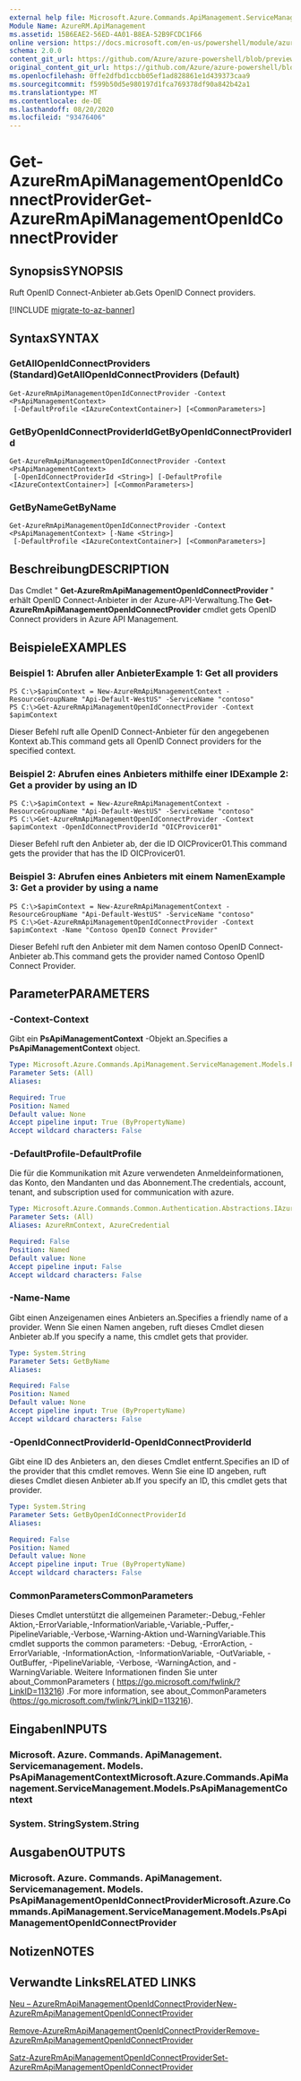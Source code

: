 ```yaml
---
external help file: Microsoft.Azure.Commands.ApiManagement.ServiceManagement.dll-Help.xml
Module Name: AzureRM.ApiManagement
ms.assetid: 15B6EAE2-56ED-4A01-B8EA-52B9FCDC1F66
online version: https://docs.microsoft.com/en-us/powershell/module/azurerm.apimanagement/get-azurermapimanagementopenidconnectprovider
schema: 2.0.0
content_git_url: https://github.com/Azure/azure-powershell/blob/preview/src/ResourceManager/ApiManagement/Commands.ApiManagement/help/Get-AzureRmApiManagementOpenIdConnectProvider.md
original_content_git_url: https://github.com/Azure/azure-powershell/blob/preview/src/ResourceManager/ApiManagement/Commands.ApiManagement/help/Get-AzureRmApiManagementOpenIdConnectProvider.md
ms.openlocfilehash: 0ffe2dfbd1ccbb05ef1ad828861e1d439373caa9
ms.sourcegitcommit: f599b50d5e980197d1fca769378df90a842b42a1
ms.translationtype: MT
ms.contentlocale: de-DE
ms.lasthandoff: 08/20/2020
ms.locfileid: "93476406"
---
```

# <span data-ttu-id="0f834-101">Get-AzureRmApiManagementOpenIdConnectProvider</span><span class="sxs-lookup"><span data-stu-id="0f834-101">Get-AzureRmApiManagementOpenIdConnectProvider</span></span>

## <span data-ttu-id="0f834-102">Synopsis</span><span class="sxs-lookup"><span data-stu-id="0f834-102">SYNOPSIS</span></span>
<span data-ttu-id="0f834-103">Ruft OpenID Connect-Anbieter ab.</span><span class="sxs-lookup"><span data-stu-id="0f834-103">Gets OpenID Connect providers.</span></span>

[!INCLUDE [migrate-to-az-banner](../../includes/migrate-to-az-banner.md)]

## <span data-ttu-id="0f834-104">Syntax</span><span class="sxs-lookup"><span data-stu-id="0f834-104">SYNTAX</span></span>

### <span data-ttu-id="0f834-105">GetAllOpenIdConnectProviders (Standard)</span><span class="sxs-lookup"><span data-stu-id="0f834-105">GetAllOpenIdConnectProviders (Default)</span></span>
```
Get-AzureRmApiManagementOpenIdConnectProvider -Context <PsApiManagementContext>
 [-DefaultProfile <IAzureContextContainer>] [<CommonParameters>]
```

### <span data-ttu-id="0f834-106">GetByOpenIdConnectProviderId</span><span class="sxs-lookup"><span data-stu-id="0f834-106">GetByOpenIdConnectProviderId</span></span>
```
Get-AzureRmApiManagementOpenIdConnectProvider -Context <PsApiManagementContext>
 [-OpenIdConnectProviderId <String>] [-DefaultProfile <IAzureContextContainer>] [<CommonParameters>]
```

### <span data-ttu-id="0f834-107">GetByName</span><span class="sxs-lookup"><span data-stu-id="0f834-107">GetByName</span></span>
```
Get-AzureRmApiManagementOpenIdConnectProvider -Context <PsApiManagementContext> [-Name <String>]
 [-DefaultProfile <IAzureContextContainer>] [<CommonParameters>]
```

## <span data-ttu-id="0f834-108">Beschreibung</span><span class="sxs-lookup"><span data-stu-id="0f834-108">DESCRIPTION</span></span>
<span data-ttu-id="0f834-109">Das Cmdlet " **Get-AzureRmApiManagementOpenIdConnectProvider** " erhält OpenID Connect-Anbieter in der Azure-API-Verwaltung.</span><span class="sxs-lookup"><span data-stu-id="0f834-109">The **Get-AzureRmApiManagementOpenIdConnectProvider** cmdlet gets OpenID Connect providers in Azure API Management.</span></span>

## <span data-ttu-id="0f834-110">Beispiele</span><span class="sxs-lookup"><span data-stu-id="0f834-110">EXAMPLES</span></span>

### <span data-ttu-id="0f834-111">Beispiel 1: Abrufen aller Anbieter</span><span class="sxs-lookup"><span data-stu-id="0f834-111">Example 1: Get all providers</span></span>
```
PS C:\>$apimContext = New-AzureRmApiManagementContext -ResourceGroupName "Api-Default-WestUS" -ServiceName "contoso"
PS C:\>Get-AzureRmApiManagementOpenIdConnectProvider -Context $apimContext
```

<span data-ttu-id="0f834-112">Dieser Befehl ruft alle OpenID Connect-Anbieter für den angegebenen Kontext ab.</span><span class="sxs-lookup"><span data-stu-id="0f834-112">This command gets all OpenID Connect providers for the specified context.</span></span>

### <span data-ttu-id="0f834-113">Beispiel 2: Abrufen eines Anbieters mithilfe einer ID</span><span class="sxs-lookup"><span data-stu-id="0f834-113">Example 2: Get a provider by using an ID</span></span>
```
PS C:\>$apimContext = New-AzureRmApiManagementContext -ResourceGroupName "Api-Default-WestUS" -ServiceName "contoso"
PS C:\>Get-AzureRmApiManagementOpenIdConnectProvider -Context $apimContext -OpenIdConnectProviderId "OICProvicer01"
```

<span data-ttu-id="0f834-114">Dieser Befehl ruft den Anbieter ab, der die ID OICProvicer01.</span><span class="sxs-lookup"><span data-stu-id="0f834-114">This command gets the provider that has the ID OICProvicer01.</span></span>

### <span data-ttu-id="0f834-115">Beispiel 3: Abrufen eines Anbieters mit einem Namen</span><span class="sxs-lookup"><span data-stu-id="0f834-115">Example 3: Get a provider by using a name</span></span>
```
PS C:\>$apimContext = New-AzureRmApiManagementContext -ResourceGroupName "Api-Default-WestUS" -ServiceName "contoso"
PS C:\>Get-AzureRmApiManagementOpenIdConnectProvider -Context $apimContext -Name "Contoso OpenID Connect Provider"
```

<span data-ttu-id="0f834-116">Dieser Befehl ruft den Anbieter mit dem Namen contoso OpenID Connect-Anbieter ab.</span><span class="sxs-lookup"><span data-stu-id="0f834-116">This command gets the provider named Contoso OpenID Connect Provider.</span></span>

## <span data-ttu-id="0f834-117">Parameter</span><span class="sxs-lookup"><span data-stu-id="0f834-117">PARAMETERS</span></span>

### <span data-ttu-id="0f834-118">-Context</span><span class="sxs-lookup"><span data-stu-id="0f834-118">-Context</span></span>
<span data-ttu-id="0f834-119">Gibt ein **PsApiManagementContext** -Objekt an.</span><span class="sxs-lookup"><span data-stu-id="0f834-119">Specifies a **PsApiManagementContext** object.</span></span>

```yaml
Type: Microsoft.Azure.Commands.ApiManagement.ServiceManagement.Models.PsApiManagementContext
Parameter Sets: (All)
Aliases:

Required: True
Position: Named
Default value: None
Accept pipeline input: True (ByPropertyName)
Accept wildcard characters: False
```

### <span data-ttu-id="0f834-120">-DefaultProfile</span><span class="sxs-lookup"><span data-stu-id="0f834-120">-DefaultProfile</span></span>
<span data-ttu-id="0f834-121">Die für die Kommunikation mit Azure verwendeten Anmeldeinformationen, das Konto, den Mandanten und das Abonnement.</span><span class="sxs-lookup"><span data-stu-id="0f834-121">The credentials, account, tenant, and subscription used for communication with azure.</span></span>

```yaml
Type: Microsoft.Azure.Commands.Common.Authentication.Abstractions.IAzureContextContainer
Parameter Sets: (All)
Aliases: AzureRmContext, AzureCredential

Required: False
Position: Named
Default value: None
Accept pipeline input: False
Accept wildcard characters: False
```

### <span data-ttu-id="0f834-122">-Name</span><span class="sxs-lookup"><span data-stu-id="0f834-122">-Name</span></span>
<span data-ttu-id="0f834-123">Gibt einen Anzeigenamen eines Anbieters an.</span><span class="sxs-lookup"><span data-stu-id="0f834-123">Specifies a friendly name of a provider.</span></span>
<span data-ttu-id="0f834-124">Wenn Sie einen Namen angeben, ruft dieses Cmdlet diesen Anbieter ab.</span><span class="sxs-lookup"><span data-stu-id="0f834-124">If you specify a name, this cmdlet gets that provider.</span></span>

```yaml
Type: System.String
Parameter Sets: GetByName
Aliases:

Required: False
Position: Named
Default value: None
Accept pipeline input: True (ByPropertyName)
Accept wildcard characters: False
```

### <span data-ttu-id="0f834-125">-OpenIdConnectProviderId</span><span class="sxs-lookup"><span data-stu-id="0f834-125">-OpenIdConnectProviderId</span></span>
<span data-ttu-id="0f834-126">Gibt eine ID des Anbieters an, den dieses Cmdlet entfernt.</span><span class="sxs-lookup"><span data-stu-id="0f834-126">Specifies an ID of the provider that this cmdlet removes.</span></span>
<span data-ttu-id="0f834-127">Wenn Sie eine ID angeben, ruft dieses Cmdlet diesen Anbieter ab.</span><span class="sxs-lookup"><span data-stu-id="0f834-127">If you specify an ID, this cmdlet gets that provider.</span></span>

```yaml
Type: System.String
Parameter Sets: GetByOpenIdConnectProviderId
Aliases:

Required: False
Position: Named
Default value: None
Accept pipeline input: True (ByPropertyName)
Accept wildcard characters: False
```

### <span data-ttu-id="0f834-128">CommonParameters</span><span class="sxs-lookup"><span data-stu-id="0f834-128">CommonParameters</span></span>
<span data-ttu-id="0f834-129">Dieses Cmdlet unterstützt die allgemeinen Parameter:-Debug,-Fehler Aktion,-ErrorVariable,-InformationVariable,-Variable,-Puffer,-PipelineVariable,-Verbose,-Warning-Aktion und-WarningVariable.</span><span class="sxs-lookup"><span data-stu-id="0f834-129">This cmdlet supports the common parameters: -Debug, -ErrorAction, -ErrorVariable, -InformationAction, -InformationVariable, -OutVariable, -OutBuffer, -PipelineVariable, -Verbose, -WarningAction, and -WarningVariable.</span></span> <span data-ttu-id="0f834-130">Weitere Informationen finden Sie unter about_CommonParameters ( https://go.microsoft.com/fwlink/?LinkID=113216) .</span><span class="sxs-lookup"><span data-stu-id="0f834-130">For more information, see about_CommonParameters (https://go.microsoft.com/fwlink/?LinkID=113216).</span></span>

## <span data-ttu-id="0f834-131">Eingaben</span><span class="sxs-lookup"><span data-stu-id="0f834-131">INPUTS</span></span>

### <span data-ttu-id="0f834-132">Microsoft. Azure. Commands. ApiManagement. Servicemanagement. Models. PsApiManagementContext</span><span class="sxs-lookup"><span data-stu-id="0f834-132">Microsoft.Azure.Commands.ApiManagement.ServiceManagement.Models.PsApiManagementContext</span></span>

### <span data-ttu-id="0f834-133">System. String</span><span class="sxs-lookup"><span data-stu-id="0f834-133">System.String</span></span>

## <span data-ttu-id="0f834-134">Ausgaben</span><span class="sxs-lookup"><span data-stu-id="0f834-134">OUTPUTS</span></span>

### <span data-ttu-id="0f834-135">Microsoft. Azure. Commands. ApiManagement. Servicemanagement. Models. PsApiManagementOpenIdConnectProvider</span><span class="sxs-lookup"><span data-stu-id="0f834-135">Microsoft.Azure.Commands.ApiManagement.ServiceManagement.Models.PsApiManagementOpenIdConnectProvider</span></span>

## <span data-ttu-id="0f834-136">Notizen</span><span class="sxs-lookup"><span data-stu-id="0f834-136">NOTES</span></span>

## <span data-ttu-id="0f834-137">Verwandte Links</span><span class="sxs-lookup"><span data-stu-id="0f834-137">RELATED LINKS</span></span>

[<span data-ttu-id="0f834-138">Neu – AzureRmApiManagementOpenIdConnectProvider</span><span class="sxs-lookup"><span data-stu-id="0f834-138">New-AzureRmApiManagementOpenIdConnectProvider</span></span>](./New-AzureRmApiManagementOpenIdConnectProvider.md)

[<span data-ttu-id="0f834-139">Remove-AzureRmApiManagementOpenIdConnectProvider</span><span class="sxs-lookup"><span data-stu-id="0f834-139">Remove-AzureRmApiManagementOpenIdConnectProvider</span></span>](./Remove-AzureRmApiManagementOpenIdConnectProvider.md)

[<span data-ttu-id="0f834-140">Satz-AzureRmApiManagementOpenIdConnectProvider</span><span class="sxs-lookup"><span data-stu-id="0f834-140">Set-AzureRmApiManagementOpenIdConnectProvider</span></span>](./Set-AzureRmApiManagementOpenIdConnectProvider.md)


